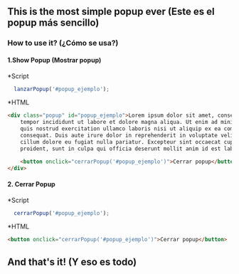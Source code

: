 ## This is the most simple popup ever (Este es el popup más sencillo)
### How to use it? (¿Cómo se usa?)
#### 1.Show Popup (Mostrar popup)
*Script
```javascript
  lanzarPopup('#popup_ejemplo');
```
*HTML
```html
<div class="popup" id="popup_ejemplo">Lorem ipsum dolor sit amet, consectetur adipisicing elit, sed do eiusmod
	tempor incididunt ut labore et dolore magna aliqua. Ut enim ad minim veniam,
	quis nostrud exercitation ullamco laboris nisi ut aliquip ex ea commodo
	consequat. Duis aute irure dolor in reprehenderit in voluptate velit esse
	cillum dolore eu fugiat nulla pariatur. Excepteur sint occaecat cupidatat non
	proident, sunt in culpa qui officia deserunt mollit anim id est laborum.

	<button onclick="cerrarPopup('#popup_ejemplo')">Cerrar popup</button>
</div>
```
#### 2. Cerrar Popup
*Script
```javascript
  cerrarPopup('#popup_ejemplo');
```
*HTML
```HTML
<button onclick="cerrarPopup('#popup_ejemplo')">Cerrar popup</button>
```
## And that's it! (Y eso es todo)


